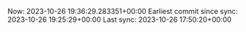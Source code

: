 Now: 2023-10-26 19:36:29.283351+00:00 Earliest commit since sync: 2023-10-26 19:25:29+00:00 Last sync: 2023-10-26 17:50:20+00:00
